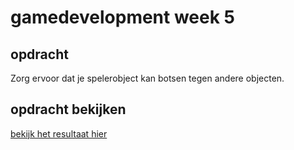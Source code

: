 # gamedevelopment week 5

## opdracht

Zorg ervoor dat je spelerobject kan botsen tegen andere objecten.


## opdracht bekijken

<a href="https://1920-5bin.github.io/gamedevelopment-voorbeeld/week5">bekijk het resultaat hier</a>